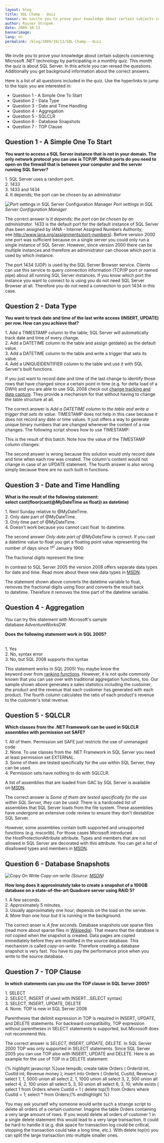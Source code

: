 ```yaml
---
layout: blog
title: SQL Champ - Quiz
teaser: We invite you to prove your knowledge about certain subjects concerning Microsoft .NET technology by participating in a monthly quiz. This month the quiz is about SQL Server. In this article you can reread the questions. Additionally you get background information about the correct answers.
author: Rainer Stropek
date: 2009-10-13
bannerimage: 
lang: en
permalink: /blog/2009/10/13/SQL-Champ---Quiz
---
```


<div id="dnn_ctr424_ContentPane" class="ContentPane DNNAlignleft" xmlns="http://www.w3.org/1999/xhtml">
  <div id="dnn_ctr424_ModuleContent" class="DNN_HTMLContent">
    <div id="dnn_ctr424_HtmlModule_lblContent" class="Normal">
      <p>We invite you to prove your knowledge about certain subjects concerning Microsoft .NET technology by participating in a monthly quiz. This month the quiz is about SQL Server. In this article you can reread the questions. Additionally you get background information about the correct answers.</p>
      <p>Here is a list of all questions included in the quiz. Use the hyperlinks to jump to the topic you are interested in:</p>
      <ul>
        <li>Question 1 - A Simple One To Start</li>
        <li>Question 2 - Data Type</li>
        <li>Question 3 - Date and Time Handling</li>
        <li>Question 4 - Aggregation</li>
        <li>Question 5 - SQLCLR</li>
        <li>Question 6 - Database Snapshots</li>
        <li>Question 7 - TOP Clause</li>
      </ul>
      <h2 class="Head">
        <a id="Q1" class="FCK__AnchorC FCK__AnchorC FCK__AnchorC FCK__AnchorC FCK__AnchorC FCK__AnchorC FCK__AnchorC FCK__AnchorC FCK__AnchorC FCK__AnchorC FCK__AnchorC FCK__AnchorC FCK__AnchorC FCK__AnchorC FCK__AnchorC FCK__AnchorC FCK__AnchorC mceItemAnchor" name="Q1"></a>Question 1 - A Simple One To Start</h2>
      <p class="Abstract">
        <strong>You want to access a SQL Server instance that is not in your domain. The only network protocol you can use is TCP/IP. Which ports do you need to open on the firewall that is between your computer and the server running SQL Server?</strong>
      </p>
      <p>1. SQL Server uses a random port.<br /> 2. 1433<br /> 3. 1433 and 1434<br /> 4. It depends; the port can be chosen by an administrator</p>
      <p class="DecoratorRight">
        <img alt="Port settings in SQL Server Configuration Manager" src="{{site.baseurl}}/content/images/blog/2009/10/sqlQuizQuestion1.png" />
        <em>Port settings in SQL Server Configuration Manager</em>
        <br />
      </p>
      <p>The correct answer is <em>It depends; the port can be chosen by an administrator</em>. 1433 is the default port for the default instance of SQL Server (has been assigned by IANA - Internet Assigned Numbers Authority; see <a target="_blank" href="http://www.iana.org/assignments/port-numbers">http://www.iana.org/assignments/port-numbers</a>). Before version 2000 one port was sufficient because on a single server you could only run a single instance of SQL Server. However, since version 2000 there can be multiple instances and therefore an administrator can choose which port is used by which instance.</p>
      <p>The port 1434 (UDP) is used by the SQL Server Browser service. Clients can use this service to query connection information (TCP/IP port or named pipe) about all running SQL Server instances. If you know which port the instance you want to connect to is using you do not need SQL Server Browser at all. Therefore you do not need a connection to port 1434 in this case.</p>
      <h2 class="Head">
        <a id="Q2" class="FCK__AnchorC FCK__AnchorC FCK__AnchorC FCK__AnchorC FCK__AnchorC FCK__AnchorC FCK__AnchorC FCK__AnchorC FCK__AnchorC FCK__AnchorC FCK__AnchorC mceItemAnchor" name="Q2"></a>Question 2 - Data Type</h2>
      <p class="Abstract">
        <strong>You want to track date and time of the last write access (INSERT, UPDATE) per row. How can you achieve that?</strong>
      </p>
      <p>1. Add a TIMESTAMP column to the table; SQL Server will automatically track date and time of every change.<br /> 2. Add a DATETIME column to the table and assign <span class="InlineCode">getdate()</span> as the default value.<br /> 3. Add a DATETIME column to the table and write a trigger that sets its value.<br /> 4. Add a UNIQUEIDENTIFIER column to the table and use it with SQL Server's built functions.</p>
      <p class="DecoratorRight">If you just want to record date and time of the last change to identify those rows that have changed since a certain point in time (e.g. for delta load of a DWH) and you are able to use SQL 2008 check out <a target="_blank" href="http://msdn2.microsoft.com/en-us/library/bb933994(SQL.100).aspx">change tracking and data capture</a>. They provide a mechanism for that without having to change the table structure at all.</p>
      <p dir="ltr">The correct answer is <em>Add a DATETIME column to the table and write a trigger that sets its value</em>. TIMESTAMP does not help in this case because it does not record any date or time values. It just offers a way to generate unique binary numbers that are changed whenever the content of a row changes. The following script shows how to use TIMESTAMP:</p>
      <f:function name="Composite.Web.Html.SyntaxHighlighter" xmlns:f="http://www.composite.net/ns/function/1.0">
        <f:param name="SourceCode" value="use tempdb;  &#xA;&#xA;create table ChangeTrackingTest (  &#xA;  MyId int primary key,  &#xA;  MyDesc varchar(50),  &#xA;  MyTimestamp timestamp  &#xA;);  &#xA;&#xA;insert into ChangeTrackingTest ( MyId, MyDesc )  &#xA;values ( 1, 'Test' );  &#xA;&#xA;select * from ChangeTrackingTest;  &#xA;&#xA;update ChangeTrackingTest  &#xA;set MyDesc = 'Test 2'  &#xA;where MyId = 1;  &#xA;&#xA;select * from ChangeTrackingTest;" xmlns:f="http://www.composite.net/ns/function/1.0" />
        <f:param name="CodeType" value="sql" xmlns:f="http://www.composite.net/ns/function/1.0" />
      </f:function>
      <p dir="ltr">This is the result of this batch. Note how the value of the TIMESTAMP column changes:</p>
      <f:function name="Composite.Web.Html.SyntaxHighlighter" xmlns:f="http://www.composite.net/ns/function/1.0">
        <f:param name="SourceCode" value="(1 row(s) affected)  &#xA;MyId MyDesc MyTimestamp  &#xA;--------------------------- &#xA;1 Test 0x00000000000007D4  &#xA;&#xA;(1 row(s) affected)  &#xA;&#xA;(1 row(s) affected)  &#xA;&#xA;MyId MyDesc MyTimestamp  &#xA;--------------------------- &#xA;1 Test 2 0x00000000000007D5  &#xA;&#xA;(1 row(s) affected)" xmlns:f="http://www.composite.net/ns/function/1.0" />
        <f:param name="CodeType" value="text" xmlns:f="http://www.composite.net/ns/function/1.0" />
      </f:function>
      <p dir="ltr">The second answer is wrong because this solution would only record date and time when each row was created. The column's content would not change in case of an UPDATE statement. The fourth answer is also wrong simply because there are no such built in functions.</p>
      <h2 class="Head">
        <a id="Q3" class="FCK__AnchorC FCK__AnchorC FCK__AnchorC FCK__AnchorC FCK__AnchorC FCK__AnchorC FCK__AnchorC FCK__AnchorC FCK__AnchorC FCK__AnchorC FCK__AnchorC mceItemAnchor" name="Q3"></a>Question 3 - Date and Time Handling</h2>
      <p class="Abstract">
        <strong>What is the result of the following statement:</strong>
        <br />
        <strong>
          <span class="InlineCode">select cast(floor(cast(@MyDateTime as float)) as datetime)</span>
        </strong>
      </p>
      <p dir="ltr">1. Next Sunday relative to <span class="InlineCode">@MyDateTime</span>.<br /> 2. Only date part of <span class="InlineCode">@MyDateTime</span>.<br /> 3. Only time part of <span class="InlineCode">@MyDateTime</span>.<br /> 4. Doesn't work because you cannot cast <span class="InlineCode">float </span> to <span class="InlineCode">datetime</span>.</p>
      <p dir="ltr">The second answer <em>Only date part of <span class="InlineCode">@MyDateTime</span></em> is correct. If you cast a <span class="InlineCode">datetime</span> value to float you get a floating point value representing the number of days since 1<sup>st</sup> January 1900:</p>
      <f:function name="Composite.Web.Html.SyntaxHighlighter" xmlns:f="http://www.composite.net/ns/function/1.0">
        <f:param name="SourceCode" value="select cast(cast('1900-01-01 00:00:00' as datetime) as float) &#xA;&#xA;----------------------  &#xA;0  &#xA;&#xA;(1 row(s) affected)" xmlns:f="http://www.composite.net/ns/function/1.0" />
        <f:param name="CodeType" value="text" xmlns:f="http://www.composite.net/ns/function/1.0" />
      </f:function>
      <p dir="ltr">The fractional digits represent the time:</p>
      <f:function name="Composite.Web.Html.SyntaxHighlighter" xmlns:f="http://www.composite.net/ns/function/1.0">
        <f:param name="SourceCode" value="select cast(cast('1900-01-01 12:00:00' as datetime) as float) &#xA;&#xA;----------------------  &#xA;0,5  &#xA;&#xA;(1 row(s) affected)" xmlns:f="http://www.composite.net/ns/function/1.0" />
        <f:param name="CodeType" value="text" xmlns:f="http://www.composite.net/ns/function/1.0" />
      </f:function>
      <p class="DecoratorRight">In contrast to SQL Server 2005 the version 2008 offers separate data types for date and time. Read more about these new data types in <a target="_blank" href="http://msdn2.microsoft.com/en-us/library/ms180878(SQL.100).aspx">MSDN</a>.</p>
      <p dir="ltr">The statement shown above converts the <span class="InlineCode">datetime</span> variable to <span class="InlineCode">float</span>, removes the fractional digits using <span class="InlineCode">floor</span> and converts the result back to <span class="InlineCode">datetime</span>. Therefore it removes the time part of the <span class="InlineCode">datetime</span> variable.</p>
      <h2 class="Head">
        <a id="Q4" class="FCK__AnchorC FCK__AnchorC FCK__AnchorC FCK__AnchorC FCK__AnchorC FCK__AnchorC mceItemAnchor" name="Q4"></a>Question 4 - Aggregation</h2>
      <p class="DecoratorRight">You can try this statement with Microsoft's sample database <em>AdventureWorksDW</em>.</p>
      <p class="Abstract">
        <strong>Does the following statement work in SQL 2005?</strong>
        <br />
        <br />
        <f:function name="Composite.Web.Html.SyntaxHighlighter" xmlns:f="http://www.composite.net/ns/function/1.0">
          <f:param name="SourceCode" value="select CustomerKey,  &#xA;       ProductKey,  &#xA;       sum(SalesAmount) as SumSalesAmount,  &#xA;       sum(SalesAmount) /  &#xA;         sum(sum(SalesAmount)) over ( partition by CustomerKey )  &#xA;         * 100 as SumSumSalesAmount  &#xA;from   dbo.FactInternetSales  &#xA;group by CustomerKey,  &#xA;       ProductKey  &#xA;order by CustomerKey,  &#xA;       ProductKey" xmlns:f="http://www.composite.net/ns/function/1.0" />
          <f:param name="CodeType" value="sql" xmlns:f="http://www.composite.net/ns/function/1.0" />
        </f:function>
      </p>
      <p dir="ltr">1. Yes<br /> 2. No, syntax error<br /> 3. No, but SQL 2008 supports this syntax</p>
      <p dir="ltr">This statement works in SQL 2005! You maybe know the keyword <span class="InlineCode">over</span> from <a target="_blank" href="http://web.archive.org/web/20091213061209/http://msdn2.microsoft.com/en-us/library/ms189798.aspx">ranking functions</a>. However, it is not quite commonly known that you can use <span class="InlineCode">over</span> with traditional aggregation functions, too. Our sample shown above generates a sales statistics including the customer, the product and the revenue that each customer has generated with each product. The fourth column calculates the ratio of each product's revenue to the customer's total revenue.</p>
      <h2 class="Head">
        <a id="Q5" class="FCK__AnchorC FCK__AnchorC FCK__AnchorC FCK__AnchorC FCK__AnchorC mceItemAnchor" name="Q5"></a>Question 5 - SQLCLR</h2>
      <p class="Abstract">
        <strong>Which classes from the .NET Framework can be used in SQLCLR assemblies with permission set SAFE?</strong>
      </p>
      <p dir="ltr">1. All of them. Permission set SAFE just restricts the use of unmanaged code.<br /> 2. None. To use classes from the .NET Framework in SQL Server you need at least permission set EXTERNAL.<br /> 3. Some of them are tested specifically for the use within SQL Server, they can be used.<br /> 4. Permission sets have nothing to do with SQLCLR. </p>
      <p class="DecoratorRight">A list of assemblies that are loaded from GAC by SQL Server is available on <a target="_blank" href="http://msdn2.microsoft.com/en-us/library/ms403279.aspx">MSDN</a>.</p>
      <p dir="ltr">The correct answer is <em>Some of them are tested specifically for the use within SQL Server, they can be used</em>. There is a hardcoded list of assemblies that SQL Server loads from the file system. These assemblies have undergone an extensive code review to ensure they don't destablize SQL Server.</p>
      <p dir="ltr">However, some assemblies contain both supported and unsupported functions (e.g. mscorlib). For those cases Microsoft introduced the <span class="InlineCode">HostProtectionAttribute</span> attribute. Types and members that are not allowed in SQL Server are decorated with this attribute. You can get a list of disallowed types and members in <a target="_blank" href="http://msdn2.microsoft.com/en-us/library/ms172338.aspx">MSDN</a>.</p>
      <h2 class="Head">
        <a id="Q6" class="FCK__AnchorC FCK__AnchorC FCK__AnchorC FCK__AnchorC mceItemAnchor" name="Q6"></a>Question 6 - Database Snapshots</h2>
      <p class="DecoratorRight">
        <img alt="Copy On Write" src="{{site.baseurl}}/content/images/blog/2009/10/CopyOnWrite.gif" class="   " />
        <em>Copy-on-write (Source: <a target="_blank" href="http://msdn2.microsoft.com/en-us/library/ms187054.aspx">MSDN</a>)</em>
        <br />
      </p>
      <p class="Abstract">
        <strong>How long does it approximately take to create a snapshot of a 100GB database on a state-of-the-art Quadcore server using RAID 5?</strong>
      </p>
      <p dir="ltr">1. A few seconds.<br /> 2. Approximately 5 minutes.<br /> 3. Usually approximately one hour; depends on the load on the server.<br /> 4. More than one hour but it is running in the background.</p>
      <p dir="ltr">The correct anser is <em>A few seconds</em>. Database snapshots use sparse files (read more about sparse files in <a target="_blank" href="http://en.wikipedia.org/wiki/Sparse_file">Wikipedia</a>). That means that the database is not copied when the snapshot is created. Data pages are copied immediately before they are modified in the source database. This mechanism is called <em>copy-on-write</em>. Therefore creating a database snapshot is very fast. You have to pay the performance price when you write to the source database.</p>
      <h2 class="Head">
        <a id="Q7" class="FCK__AnchorC FCK__AnchorC mceItemAnchor" name="Q7"></a>Question 7 - TOP Clause</h2>
      <p class="Abstract">
        <strong>In which statements can you use the TOP clause in SQL Server 2005?</strong>
      </p>
      <p dir="ltr">1. SELECT<br /> 2. SELECT, INSERT (if used with INSERT...SELECT syntax)<br /> 3. SELECT, INSERT, UPDATE, DELETE<br /> 4. None. TOP is new in SQL Server 2008</p>
      <p class="DecoratorRight">Parentheses that delimit expression in TOP is required in INSERT, UPDATE, and DELETE statements. For backward compatibility, TOP expression without parentheses in SELECT statements is supported, but Microsoft does not recommend this.</p>
      <p dir="ltr">The correct answer is <em>SELECT, INSERT, UPDATE, DELETE</em>. In SQL Server 2000 TOP was only supported in SELECT statements. Since SQL Server 2005 you can use TOP also with INSERT, UPDATE and DELETE. Here is an example for the use of TOP in a DELETE statement:</p>
      {% highlight javascript %}use tempdb;  &#xA;&#xA;create table Orders ( OrderId int, CustId int, Revenue money );  &#xA;&#xA;insert into Orders ( OrderId, CustId, Revenue )  &#xA;select 1, 1, 5000 union all  &#xA;select 2, 1, 1000 union all  &#xA;select 3, 2, 500 union all  &#xA;select 4, 2, 100 union all  &#xA;select 5, 3, 50 union all  &#xA;select 6, 3, 10;  &#xA;&#xA;while exists ( select 1 from Orders where CustId = 1 )  &#xA;  delete top(1) from Orders where CustId = 1;  &#xA;&#xA;select * from Orders;{% endhighlight %}
      <p dir="ltr">You may ask yourself why someone would write such a strange script to delete all orders of a certain customer. Imagine the table <span class="InlineCode">Orders</span> containing a very large amount of rows. If you would delete all orders of customer 1 in a single <span class="InlineCode">delete</span> statement this would lead to a very large transaction. It could be hard to handle it (e.g. disk space for transaction log could be critical, stopping the transaction could take a long time, etc.). With <span class="InlineCode">delete top(n)</span> you can split the large transaction into multiple smaller ones.</p>
    </div>
  </div>
</div>